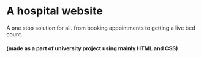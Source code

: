 # A hospital website
A one stop solution for all. from booking appointments to getting a live bed count. 

#### (made as a part of university project using mainly HTML and CSS)
